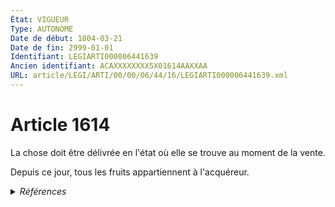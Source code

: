```yaml
---
État: VIGUEUR
Type: AUTONOME
Date de début: 1804-03-21
Date de fin: 2999-01-01
Identifiant: LEGIARTI000006441639
Ancien identifiant: ACAXXXXXXXX5X01614AAXXAA
URL: article/LEGI/ARTI/00/00/06/44/16/LEGIARTI000006441639.xml
---
```


<h1>Article 1614</h1>

La chose doit être délivrée en l'état où elle se trouve au moment de la
vente.<br />

Depuis ce jour, tous les fruits appartiennent à l'acquéreur.


<details>
  <summary><em>Références</em></summary>

  <h2>Références faites par l'article</h2>
  
  <ul>
    <li>
      CODIFICATION source Loi 1804-03-06
    </li>
    <li>
      CREATION source Loi 1804-03-06 promulguée le 16 mars 1804
    </li>
  </ul>
</details>
